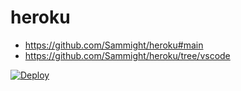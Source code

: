 # heroku

* https://github.com/Sammight/heroku#main
* https://github.com/Sammight/heroku/tree/vscode

[![Deploy](https://www.herokucdn.com/deploy/button.svg)](https://heroku.com/deploy?template=https://github.com/Sammight/heroku)
